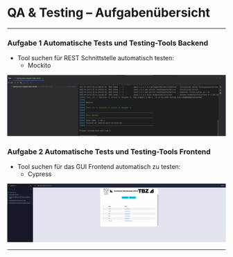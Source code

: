 # QA & Testing – Aufgabenübersicht

---

### Aufgabe 1 Automatische Tests und Testing-Tools Backend
- Tool suchen für REST Schnittstelle automatisch testen:
    - Mockito

![alt text](Screenshot.png)


### Aufgabe 2 Automatische Tests und Testing-Tools Frontend
- Tool suchen für das GUI Frontend automatisch zu testen:
    - Cypress

![alt text](Screenshot1.png)


---